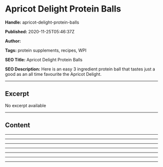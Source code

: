 # Apricot Delight Protein Balls

**Handle:** apricot-delight-protein-balls

**Published:** 2020-11-25T05:46:37Z

**Author:**  

**Tags:** protein supplements, recipes, WPI

**SEO Title:** Apricot Delight Protein Balls

**SEO Description:** Here is an easy 3 ingredient protein ball that tastes just a good as an all time favourite the Apricot Delight.

---

## Excerpt

No excerpt available

---

## Content

---

---

---

---

---

---

---

